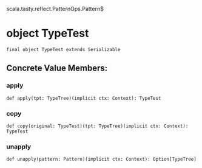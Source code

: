 scala.tasty.reflect.PatternOps.Pattern$
# object TypeTest

<pre><code class="language-scala" >final object TypeTest extends Serializable</pre></code>
## Concrete Value Members:
### apply
<pre><code class="language-scala" >def apply(tpt: TypeTree)(implicit ctx: Context): TypeTest</pre></code>

### copy
<pre><code class="language-scala" >def copy(original: TypeTest)(tpt: TypeTree)(implicit ctx: Context): TypeTest</pre></code>

### unapply
<pre><code class="language-scala" >def unapply(pattern: Pattern)(implicit ctx: Context): Option[TypeTree]</pre></code>

